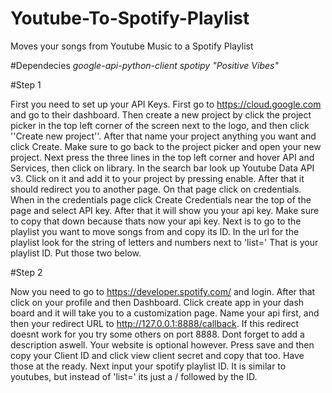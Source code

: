# Youtube-To-Spotify-Playlist
Moves your songs from Youtube Music to a Spotify Playlist


#Dependecies
*google-api-python-client*
*spotipy*
*"Positive Vibes"*


#Step 1

First you need to set up your API Keys. First go to https://cloud.google.com and go to their dashboard. Then create a new project by click the project picker in the top left corner of the screen next to the logo, and then click ''Create new project''. After that name your project anything you want and click Create. Make sure to go back to the project picker and open your new project. Next press the three lines in the top left corner and hover API and Services, then click on library. In the search bar look up Youtube Data API v3. Click on it and add it to your project by pressing enable. After that it should redirect you to another page. On that page click on credentials. When in the credentials page click Create Credentials near the top of the page and select API key. After that it will show you your api key. Make sure to copy that down because thats now your api key. Next is to go to the playlist you want to move songs from and copy its ID. In the url for the playlist look for the string of letters and numbers next to 'list='  That is your playlist ID. Put those two below.


#Step 2

Now you need to go to https://developer.spotify.com/ and login. After that click on your profile and then Dashboard. Click create app in your dash board and it will take you to a customization page. Name your api first, and then your redirect URL to http://127.0.0.1:8888/callback. If this redirect doesnt work for you try some others on port 8888. Dont forget to add a description aswell. Your website is optional however. Press save and then copy your Client ID and click view client secret and copy that too. Have those at the ready. Next input your spotify playlist ID. It is similar to youtubes, but instead of 'list=' its just a / followed by the ID.
